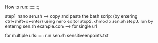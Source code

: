 How to run:::::::::;

step1: nano sen.sh --> copy and paste the bash script (by entering ctrl+shift+o+enter) using nano editor
step2: chmod x sen.sh
step3: run by entering sen.sh example.com --> for single url

for multiple urls:::::: run sen.sh sensitiveenpoints.txt
